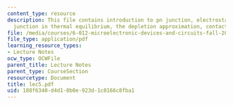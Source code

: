 ```yaml
---
content_type: resource
description: This file contains introduction to pn junction, electrostatics of pn
  junction in thermal equilibrium, the depletion approximation, contact potentials.
file: /media/courses/6-012-microelectronic-devices-and-circuits-fall-2005/188f6340d4d10b0e923d1c0166c8fba1_lec5.pdf
file_type: application/pdf
learning_resource_types:
- Lecture Notes
ocw_type: OCWFile
parent_title: Lecture Notes
parent_type: CourseSection
resourcetype: Document
title: lec5.pdf
uid: 188f6340-d4d1-0b0e-923d-1c0166c8fba1
---
```

